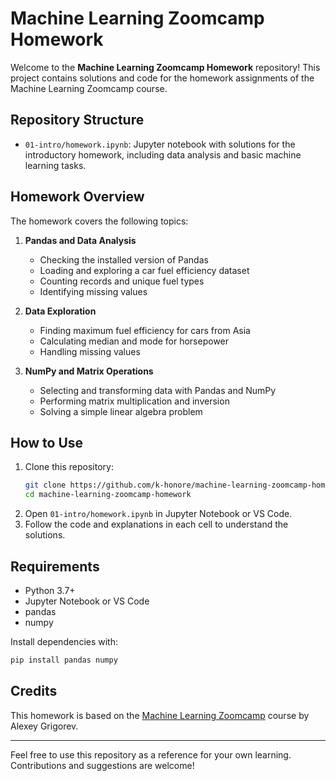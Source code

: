 # Machine Learning Zoomcamp Homework

Welcome to the **Machine Learning Zoomcamp Homework** repository! This project contains solutions and code for the homework assignments of the Machine Learning Zoomcamp course.

## Repository Structure

- `01-intro/homework.ipynb`: Jupyter notebook with solutions for the introductory homework, including data analysis and basic machine learning tasks.

## Homework Overview

The homework covers the following topics:

1. **Pandas and Data Analysis**
	- Checking the installed version of Pandas
	- Loading and exploring a car fuel efficiency dataset
	- Counting records and unique fuel types
	- Identifying missing values

2. **Data Exploration**
	- Finding maximum fuel efficiency for cars from Asia
	- Calculating median and mode for horsepower
	- Handling missing values

3. **NumPy and Matrix Operations**
	- Selecting and transforming data with Pandas and NumPy
	- Performing matrix multiplication and inversion
	- Solving a simple linear algebra problem

## How to Use

1. Clone this repository:
	```bash
	git clone https://github.com/k-honore/machine-learning-zoomcamp-homework.git
	cd machine-learning-zoomcamp-homework
	```
2. Open `01-intro/homework.ipynb` in Jupyter Notebook or VS Code.
3. Follow the code and explanations in each cell to understand the solutions.

## Requirements

- Python 3.7+
- Jupyter Notebook or VS Code
- pandas
- numpy

Install dependencies with:
```bash
pip install pandas numpy
```

## Credits

This homework is based on the [Machine Learning Zoomcamp](https://github.com/alexeygrigorev/mlbookcamp-code) course by Alexey Grigorev.

---
Feel free to use this repository as a reference for your own learning. Contributions and suggestions are welcome!